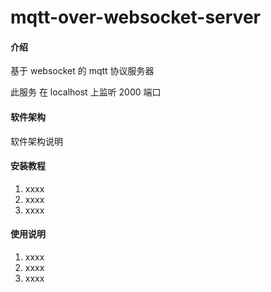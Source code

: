 # mqtt-over-websocket-server

#### 介绍

基于 websocket 的 mqtt 协议服务器

此服务 在 localhost 上监听 2000 端口

#### 软件架构

软件架构说明

#### 安装教程

1.  xxxx
2.  xxxx
3.  xxxx

#### 使用说明

1.  xxxx
2.  xxxx
3.  xxxx
